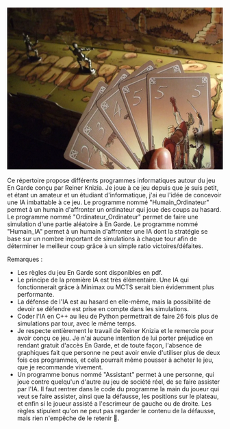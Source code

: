 ![Image du jeu](/doc/engarde.png)

Ce répertoire propose différents programmes informatiques autour du jeu En Garde conçu par Reiner Knizia. Je joue à ce jeu depuis que je suis petit, et étant un amateur et un étudiant d'informatique, j'ai eu l'idée de concevoir une IA imbattable à ce jeu. Le programme nommé "Humain_Ordinateur" permet à un humain d'affronter un ordinateur qui joue des coups au hasard. Le programme nommé "Ordinateur_Ordinateur" permet de faire une simulation d'une partie aléatoire à En Garde. Le programme nommé "Humain_IA" permet à un humain d'affronter une IA dont la stratégie se base sur un nombre important de simulations à chaque tour afin de déterminer le meilleur coup grâce à un simple ratio victoires/défaites.

Remarques :
- Les règles du jeu En Garde sont disponibles en pdf.
- Le principe de la première IA est très élémentaire. Une IA qui fonctionnerait grâce à Minimax ou MCTS serait bien évidemment plus performante.
- La défense de l'IA est au hasard en elle-même, mais la possibilité de devoir se défendre est prise en compte dans les simulations.
- Coder l'IA en C++ au lieu de Python permettrait de faire 26 fois plus de simulations par tour, avec le même temps.
- Je respecte entièrement le travail de Reiner Knizia et le remercie pour avoir conçu ce jeu. Je n'ai aucune intention de lui porter préjudice en rendant gratuit d'accès En Garde, et de toute façon, l'absence de graphiques fait que personne ne peut avoir envie d'utiliser plus de deux fois ces programmes, et cela pourrait même pousser à acheter le jeu, que je recommande vivement.
- Un programme bonus nommé "Assistant" permet à une personne, qui joue contre quelqu'un d'autre au jeu de société réel, de se faire assister par l'IA. Il faut rentrer dans le code du programme la main du joueur qui veut se faire assister, ainsi que la défausse, les positions sur le plateau, et enfin si le joueur assisté a l'escrimeur de gauche ou de droite. Les règles stipulent qu'on ne peut pas regarder le contenu de la défausse, mais rien n'empêche de le retenir 🙂.
